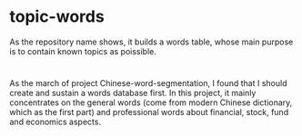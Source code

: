 # topic-words
As the repository name shows, it builds a words table, whose main purpose is to contain known topics as poissible.

#
As the march of project Chinese-word-segmentation, I found that I should create and sustain a words database first. In this project, it mainly concentrates on the general words (come from modern Chinese dictionary, which as the first part) and professional words about financial, stock, fund and economics aspects.
